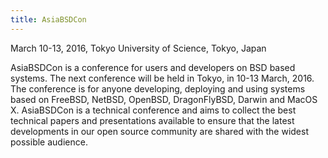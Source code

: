 ```yaml
---
title: AsiaBSDCon
---
```

March 10-13, 2016, Tokyo University of Science, Tokyo, Japan

AsiaBSDCon is a conference for users and developers on BSD based systems. The next conference will be held in Tokyo, in 10-13 March, 2016. The conference is for anyone developing, deploying and using systems based on FreeBSD, NetBSD, OpenBSD, DragonFlyBSD, Darwin and MacOS X. AsiaBSDCon is a technical conference and aims to collect the best technical papers and presentations available to ensure that the latest developments in our open source community are shared with the widest possible audience.

